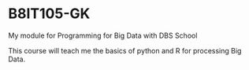 # B8IT105-GK
My module for Programming for Big Data with DBS School

This course will teach me the basics of python and R for processing Big Data.


